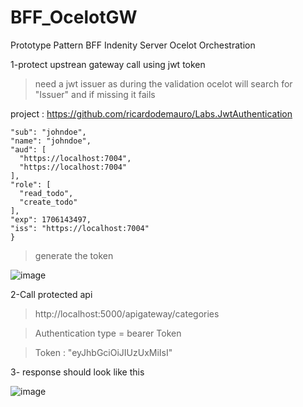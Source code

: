 # BFF_OcelotGW
Prototype Pattern BFF Indenity Server Ocelot Orchestration

1-protect upstrean gateway call using jwt token 
>need a jwt issuer as during the validation ocelot will search for "Issuer" and if missing it fails

project : https://github.com/ricardodemauro/Labs.JwtAuthentication
  
  `````{
  "sub": "johndoe",
  "name": "johndoe",
  "aud": [
    "https://localhost:7004",
    "https://localhost:7004"
  ],
  "role": [
    "read_todo",
    "create_todo"
  ],
  "exp": 1706143497,
  "iss": "https://localhost:7004"
}
 `````
> generate the token

![image](https://github.com/mehdy-dev/BFF_OcelotGW/assets/84580354/2daf4fbd-3105-48c5-97ab-74603d8407cc)


2-Call protected api 

 > http://localhost:5000/apigateway/categories

 > Authentication type = bearer Token

 > Token : "eyJhbGciOiJIUzUxMiIsI"

3- response should look like this 

![image](https://github.com/mehdy-dev/BFF_OcelotGW/assets/84580354/5bfe2719-abb2-4937-b0ac-9eb915455d80)


